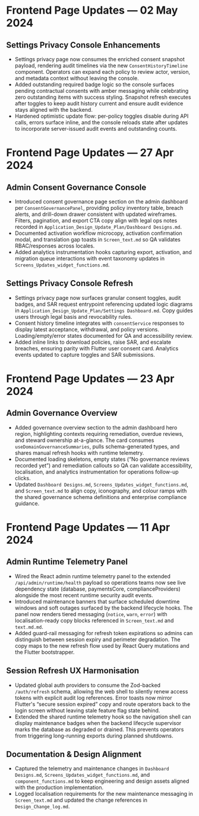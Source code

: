# Frontend Page Updates — 02 May 2024

## Settings Privacy Console Enhancements
- Settings privacy page now consumes the enriched consent snapshot payload, rendering audit timelines via the new
  `ConsentHistoryTimeline` component. Operators can expand each policy to review actor, version, and metadata context without
  leaving the console.
- Added outstanding required badge logic so the console surfaces pending contractual consents with amber messaging while
  celebrating zero outstanding items with success styling. Snapshot refresh executes after toggles to keep audit history
  current and ensure audit evidence stays aligned with the backend.
- Hardened optimistic update flow: per-policy toggles disable during API calls, errors surface inline, and the console reloads
  state after updates to incorporate server-issued audit events and outstanding counts.

# Frontend Page Updates — 27 Apr 2024

## Admin Consent Governance Console
- Introduced consent governance page section on the admin dashboard per
  `ConsentGovernancePanel`, providing policy inventory table, breach alerts, and
  drill-down drawer consistent with updated wireframes. Filters, pagination, and
  export CTA copy align with legal ops notes recorded in
  `Application_Design_Update_Plan/Dashboard Designs.md`.
- Documented activation workflow microcopy, activation confirmation modal, and
  translation gap toasts in `Screen_text.md` so QA validates RBAC/responses across
  locales.
- Added analytics instrumentation hooks capturing export, activation, and
  migration queue interactions with event taxonomy updates in
  `Screens_Updates_widget_functions.md`.

## Settings Privacy Console Refresh
- Settings privacy page now surfaces granular consent toggles, audit badges, and
  SAR request entrypoint referencing updated logic diagrams in
  `Application_Design_Update_Plan/Settings Dashboard.md`. Copy guides users
  through legal basis and revocability rules.
- Consent history timeline integrates with `consentService` responses to display
  latest acceptance, withdrawal, and policy versions. Loading/empty/error states
  documented for QA and accessibility review.
- Added inline links to download policies, raise SAR, and escalate breaches,
  ensuring parity with Flutter user consent card. Analytics events updated to
  capture toggles and SAR submissions.

# Frontend Page Updates — 23 Apr 2024

## Admin Governance Overview
- Added governance overview section to the admin dashboard hero region,
  highlighting contexts requiring remediation, overdue reviews, and steward
  ownership at-a-glance. The card consumes `useDomainGovernanceSummaries`, pulls
  schema-generated types, and shares manual refresh hooks with runtime telemetry.
- Documented loading skeletons, empty states (“No governance reviews recorded yet”)
  and remediation callouts so QA can validate accessibility, localisation, and
  analytics instrumentation for operations follow-up clicks.
- Updated `Dashboard Designs.md`, `Screens_Updates_widget_functions.md`, and
  `Screen_text.md` to align copy, iconography, and colour ramps with the shared
  governance schema definitions and enterprise compliance guidance.

# Frontend Page Updates — 11 Apr 2024

## Admin Runtime Telemetry Panel
- Wired the React admin runtime telemetry panel to the extended `/api/admin/runtime/health` payload so operations teams now see
  live dependency state (database, paymentsCore, complianceProviders) alongside the most recent runtime security audit events.
- Introduced maintenance banners that surface scheduled downtime windows and soft outages surfaced by the backend lifecycle
  hooks. The panel now renders tiered messaging (`notice`, `warn`, `error`) with localisation-ready copy blocks referenced in
  `Screen_text.md` and `text.md.md`.
- Added guard-rail messaging for refresh token expirations so admins can distinguish between session expiry and perimeter
  degradation. The copy maps to the new refresh flow used by React Query mutations and the Flutter bootstrapper.

## Session Refresh UX Harmonisation
- Updated global auth providers to consume the Zod-backed `/auth/refresh` schema, allowing the web shell to silently renew
  access tokens with explicit audit log references. Error toasts now mirror Flutter's “secure session expired” copy and route
  operators back to the login screen without leaving stale feature flag state behind.
- Extended the shared runtime telemetry hook so the navigation shell can display maintenance badges when the backend lifecycle
  supervisor marks the database as degraded or drained. This prevents operators from triggering long-running exports during
  planned shutdowns.

## Documentation & Design Alignment
- Captured the telemetry and maintenance changes in `Dashboard Designs.md`, `Screens_Updates_widget_functions.md`, and
  `component_functions.md` to keep engineering and design assets aligned with the production implementation.
- Logged localisation requirements for the new maintenance messaging in `Screen_text.md` and updated the change references in
  `Design_Change_log.md`.
